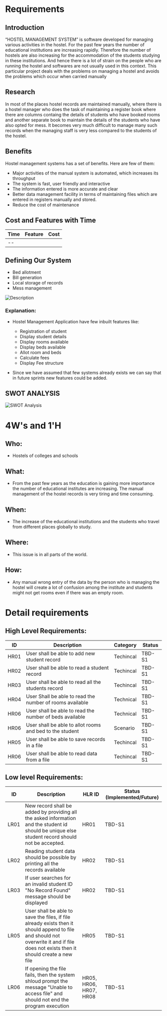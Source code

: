 # Requirements
## Introduction
“HOSTEL MANAGEMENT SYSTEM” is software developed for managing various activities in the hostel. For the past few years the number of educational institutions are increasing rapidly. Therefore the number of hostels are also increasing for the accommodation of the
students studying in these institutions. And hence there is a lot of strain on the people who are running the hostel and softwares are not usually used in this context. This particular project deals with the problems on managing a hostel and avoids the problems which occur when carried manually

## Research
In most of the places hostel records are maintained manually, where there is a hostel manager who does the task of maintaining a register book where there are columns containg the details of students who have booked rooms and another separate book to maintain the details of the students who have also opted for mess. It becomes very much difficult to manage many such records when the managing staff is very less compared to the students of the hostel.  

## Benefits
Hostel management systems has a set of benefits. Here are few of them:
* Major activities of the manual system is automated, which increases its throughput
* The system is fast, user friendly and interactive
* The information entered is more accurate and clear
* Better data management facility in terms of maintaining files  which are entered in registers manually and stored.
* Reduce the cost of maintenance
## Cost and Features with Time 
| Time | Feature | Cost |
| ----- | ----- | ----- |
| --

## Defining Our System
* Bed allotment  
* Bill generation 
* Local storage of records
* Mess management
  
![Description](https://github.com/arpithakori/LTTS-mini-project/blob/main/1_Requirements/design.png)

### Explanation:
* Hostel Management Application have few inbuilt features like:
    - Registration of student
	- Display student details
	- Display rooms available
	- Display beds available
	- Allot room and beds
	- Calculate fees 
	- Display Fee structure
   

* Since we have assumed that few systems already exists we can say that in future sprints new features could be added.

## SWOT ANALYSIS

![SWOT Analysis](https://github.com/arpithakori/LTTS-mini-project/blob/main/1_Requirements/swot.png)

# 4W&#39;s and 1&#39;H

## Who:
* Hostels of colleges and schools 

## What:
* From the past few years as the education is gaining more importance the number of educational institutes are increasing. The manual management of the hostel records is very tiring and time consuming. 

## When:
* The increase of the educational institutions and the students who travel from different places globally to study.

## Where:
* This issue is in all parts of the world.

## How:
* Any manual wrong entry of the data by the person who is managing the hostel will create a lot of confusion among the institute and students might not get rooms even if there was an empty room.

# Detail requirements
## High Level Requirements: 
| ID | Description | Category | Status | 
| ----- | ----- | ------- | ---------|
| HR01 | User shall be able to add new student record | Techincal | TBD-S1 | 
| HR02 | User shall be able to read a student record | Techincal | TBD-S1 |
| HR03 | User shall be able to read all the students record | Techincal | TBD-S1 |
| HR04 | User Shall be able to read the number of rooms available | Technical | TBD-S1
| HR06 | User shall be able to read the number of beds available | Technical | TBD-S1
| HR06 | User shall be able to allot rooms and bed to the student | Scenario | TBD-S1   
| HR05 | User shall be able to save records in a file | Techincal | TBD-S1 |
| HR06 | User shall be able to read data from a file | Techincal | TBD-S1 |


##  Low level Requirements:
 
| ID | Description | HLR ID | Status (Implemented/Future) |
| ------ | --------- | ------ | ----- |
| LR01 | New record shall be added by providing all the asked information and the student id should be unique else student record should not be accepted. | HR01 | TBD-S1 |
| LR02 | Reading student data should be possible by printing all the records available | HR02 | TBD-S1 |
| LR03 | If user searches for an invalid student ID "No Record Found" message should be displayed | HR02 | TBD-S1 |
| LR05 | User shall be able to save the files, if file already exists then it should append to file and should not overwrite it and if file does not exists then it should create a new file | HR05 | TBD-S1 |
| LR06 | If opening the file fails, then the system shloud prompt the message "Unable to access file" and should not end the program execution | HR05, HR06, HR07, HR08 | TBD-S1 |
